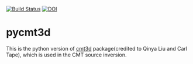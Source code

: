 [![Build Status](https://travis-ci.org/wjlei1990/pycmt3d.svg?branch=master)](https://travis-ci.org/wjlei1990/pycmt3d/branches)
[![DOI](https://zenodo.org/badge/22621/wjlei1990/pycmt3d.svg)](https://zenodo.org/badge/latestdoi/22621/wjlei1990/pycmt3d)


# pycmt3d

This is the python version of [cmt3d](https://github.com/QuLogic/GRD_CMT3D) package(credited to Qinya Liu and Carl Tape), which is used in the CMT source inversion.
